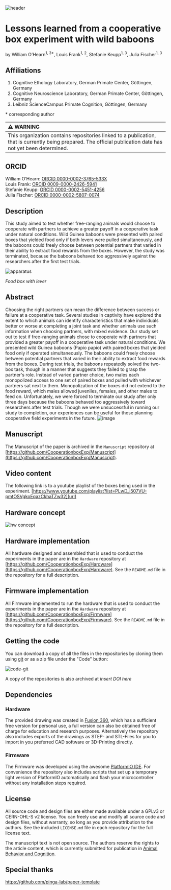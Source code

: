 ![header](img/header.jpg)

# Lessons learned from a cooperative box experiment with wild baboons

by
William O’Hearn<sup>1, 3*</sup>, Louis Frank<sup>1, 2</sup>, Stefanie Keupp<sup>1, 3</sup>, Julia Fischer<sup>1, 3</sup>

## Affiliations

1. Cognitive Ethology Laboratory, German Primate Center, Göttingen, Germany
2. Cognitive Neuroscience Laboratory, German Primate Center, Göttingen, Germany
3. Leibniz ScienceCampus Primate Cognition, Göttingen, Germany

\* corresponding author

| :warning: WARNING                                                                                                                                             |
| :------------------------------------------------------------------------------------------------------------------------------------------------------------ |
| This organization contains repositories linked to a publication, that is currently being prepared. The official publication date has not yet been determined. |


## ORCID

William O’Hearn: [ORCID 0000-0002-3765-533X](https://orcid.org/0000-0002-3765-533X)  
Louis Frank: [ORCID 0009-0000-2426-5941](https://orcid.org/0009-0000-2426-5941)  
Stefanie Keupp: [ORCID 0000-0002-5451-4256](https://orcid.org/0000-0002-5451-4256)  
Julia Fischer: [ORCID 0000-0002-5807-0074](https://orcid.org/0000-0002-5807-0074)  

## Description

This study aimed to test whether free-ranging animals would choose to cooperate with partners to achieve a greater payoff in a cooperative task under natural conditions. Wild Guinea baboons were presented with paired boxes that yielded food only if both levers were pulled simultaneously, and the baboons could freely choose between potential partners that varied in their ability to extract food rewards from the boxes. However, the study was terminated, because the baboons behaved too aggressively against the researchers after the first test trials.

![apparatus](img/food-box-with-lever.jpg)

*Food box with lever*

## Abstract

Choosing the right partners can mean the difference between success or failure at a cooperative task. Several studies in captivity have explored the extent to which animals can identify characteristics that make individuals better or worse at completing a joint task and whether animals use such information when choosing partners, with mixed evidence. Our study set out to test if free-ranging animals chose to cooperate with partners that provided a greater payoff in a cooperative task under natural conditions. We presented wild Guinea baboons (Papio papio) with paired boxes that yielded food only if operated simultaneously. The baboons could freely choose between potential partners that varied in their ability to extract food rewards from the boxes. During test trials, the baboons repeatedly solved the two-box task, though in a manner that suggests they failed to grasp the partner's role. Instead of varied partner choice, two males each monopolized access to one set of paired boxes and pulled with whichever partners sat next to them. Monopolization of the boxes did not extend to the food reward, which males allowed juveniles, females, and other males to feed on. Unfortunately, we were forced to terminate our study after only three days because the baboons behaved too aggressively toward researchers after test trials. Though we were unsuccessful in running our study to completion, our experiences can be useful for those planning cooperative field experiments in the future.
![image](https://github.com/CooperationboxExp/.github/assets/40757416/89f96f96-edf4-414e-ac41-c45576ad808f)


## Manuscript

The Manuscript of the paper is archived in
the `Manuscript` repository at [https://github.com/CooperationboxExp/Manuscript](https://github.com/CooperationboxExp/Manuscript).

## Video content 
The following link is to a youtube playlist of the boxes being used in the experiment. 
[https://www.youtube.com/playlist?list=PLwD_i507VU-pmtOSVgkoEqazCkhaTZw32](url) 

## Hardware concept

![hw concept](img/concept_cereal.svg)

## Hardware implementation

All hardware designed and assembled that is used to conduct the experiments in the paper are in
the `Hardware` repository at [https://github.com/CooperationboxExp/Hardware](https://github.com/CooperationboxExp/Hardware).
See the `README.md` file in the repository for a full description.

## Firmware implementation

All Firmware implemented to run the hardware that is used to conduct the experiments in the paper are in
the `Hardware` repository at [https://github.com/CooperationboxExp/Firmware](https://github.com/CooperationboxExp/Firmware).
See the `README.md` file in the repository for a full description.

## Getting the code

You can download a copy of all the files in the repositories by cloning them using [git](https://git-scm.com/) or as a zip file under the "Code" button:

![code-git](img/code-git.png)

A copy of the repositories is also archived at *insert DOI here*

## Dependencies

### Hardware

The provided drawing was created in [Fusion 360](https://www.autodesk.com/products/fusion-360/), which has a sufficient free version for personal use, a full version can also be obtained free of charge for education and research purposes.
Alternatively the repository also includes exports of the drawings as STEP- and STL-Files for you to import in you preferred CAD software or 3D-Printing directly.

### Firmware

The Firmware was developed using the awesome [PlatformIO IDE](https://platformio.org/).
For convenience the repository also includes scripts that set up a temporary light version of PlatformIO automatically and flash your microcontroller without any installation steps required.

## License

All source code and design files are either made available under a GPLv3 or CERN-OHL-S v2 license. You can freely use and modify all source code and design files, without warranty, so long as you provide attribution to the authors. See the included `LICENSE.md` file in each repository for the full license text.

The manuscript text is not open source. The authors reserve the rights to the
article content, which is currently submitted for publication in [Animal Behavior and Cognition](https://www.animalbehaviorandcognition.org/).

## Special thanks

https://github.com/pinga-lab/paper-template
